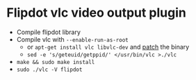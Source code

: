 # Flipdot vlc video output plugin

* Compile flipdot library
* Compile vlc with `--enable-run-as-root`
  * or `apt-get install vlc libvlc-dev` and
    [patch](http://www.linuxquestions.org/questions/linux-general-1/solved-vlc-running-under-root-without-compiling-748189/)
    the binary
  * `sed -e 's/geteuid/getppid/' </usr/bin/vlc >./vlc`
* `make && sudo make install`
* `sudo ./vlc -V flipdot`
